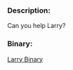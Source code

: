 ### Description:

Can you help Larry?

### Binary:

[Larry Binary](https://github.com/r4g1n-cajun/CTF-Writeups/blob/master/NCSAM%20Hacktober%20CTF%202018/Binary%20Analysis/Files/Larry.out?raw=true)
